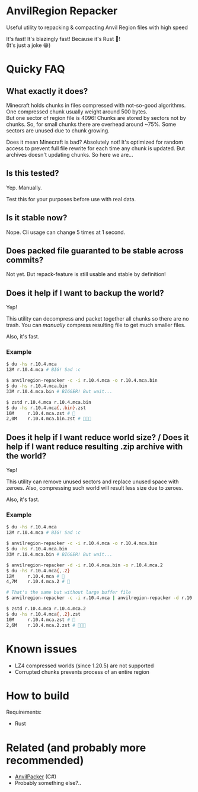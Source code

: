 # AnvilRegion Repacker

Useful utility to repacking & compacting Anvil Region files with high speed

It's fast! It's blazingly fast! Because it's Rust 🚀!  
(It's just a joke 😁)

# Quicky FAQ

## What exactly it does?

Minecraft holds chunks in files compressed with not-so-good algorithms. One compressed chunk usually weight around 500 bytes.  
But one sector of region file is 4096! Chunks are stored by sectors not by chunks. So, for small chunks there are overhead around ~75%.
Some sectors are unused due to chunk growing.

Does it mean Minecraft is bad? Absolutely not! It's optimized for random access to prevent full file rewrite for each time any chunk is updated.
But archives doesn't updating chunks. So here we are...

## Is this tested?

Yep. Manually.

Test this for your purposes before use with real data.

## Is it stable now?

Nope. Cli usage can change 5 times at 1 second.

## Does packed file guaranted to be stable across commits?

Not yet. But repack-feature is still usable and stable by definition!

## Does it help if I want to backup the world?

Yep!

This utility can decompress and packet together all chunks so there are no trash.
You can *manually* compress resulting file to get much smaller files.

Also, it's fast.

### Example

```bash
$ du -hs r.10.4.mca
12M r.10.4.mca # BIG! Sad :c

$ anvilregion-repacker -c -i r.10.4.mca -o r.10.4.mca.bin
$ du -hs r.10.4.mca.bin
33M r.10.4.mca.bin # BIGGER! But wait...

$ zstd r.10.4.mca r.10.4.mca.bin
$ du -hs r.10.4.mca{,.bin}.zst
10M     r.10.4.mca.zst # 🦥
2,0M    r.10.4.mca.bin.zst # 🚀🚀🚀
```

## Does it help if I want reduce world size? / Does it help if I want reduce resulting .zip archive with the world?

Yep!

This utility can remove unused sectors and replace unused space with zeroes.
Also, compressing such world will result less size due to zeroes.

Also, it's fast.

### Example

```bash
$ du -hs r.10.4.mca
12M r.10.4.mca # BIG! Sad :c

$ anvilregion-repacker -c -i r.10.4.mca -o r.10.4.mca.bin
$ du -hs r.10.4.mca.bin
33M r.10.4.mca.bin # BIGGER! But wait...

$ anvilregion-repacker -d -i r.10.4.mca.bin -o r.10.4.mca.2
$ du -hs r.10.4.mca{,.2}
12M     r.10.4.mca # 🦥
4,7M    r.10.4.mca.2 # 🚀

# That's the same but without large buffer file
$ anvilregion-repacker -c -i r.10.4.mca | anvilregion-repacker -d r.10.4.mca.bin -o r.10.4.mca.2

$ zstd r.10.4.mca r.10.4.mca.2
$ du -hs r.10.4.mca{,.2}.zst
10M     r.10.4.mca.zst # 🦥
2,6M    r.10.4.mca.2.zst # 🚀🚀🚀
```

# Known issues

+ LZ4 compressed worlds (since 1.20.5) are not supported
+ Corrupted chunks prevents process of an entire region

# How to build

Requirements:
+ Rust

# Related (and probably more recommended)

+ [AnvilPacker](https://github.com/Rafiuth/AnvilPacker) (C#)
+ Probably something else?..

